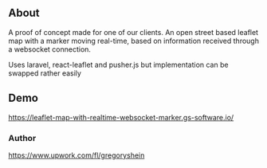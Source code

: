 
## About

A proof of concept made for one of our clients.
An open street based leaflet map with a marker moving real-time, based on information received through a websocket connection.

Uses laravel, react-leaflet and pusher.js but implementation can be swapped rather easily


## Demo

https://leaflet-map-with-realtime-websocket-marker.gs-software.io/

### Author
https://www.upwork.com/fl/gregoryshein
